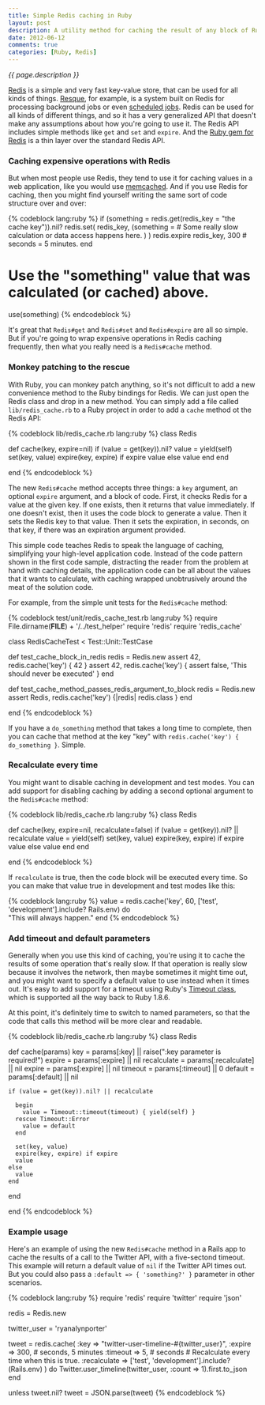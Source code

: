 ```yaml
---
title: Simple Redis caching in Ruby
layout: post
description: A utility method for caching the result of any block of Ruby code.
date: 2012-06-12
comments: true
categories: [Ruby, Redis]
---
```


_{{ page.description }}_

[Redis](http://redis.io/) is a simple and very fast key-value store, that can be used for all kinds of things. [Resque](https://github.com/defunkt/resque), for example, is a system built on Redis for
processing background jobs or even [scheduled jobs](https://github.com/bvandenbos/resque-scheduler). Redis can be used for all kinds of different things, and so it has a very generalized API that doesn't
make any assumptions about how you're going to use it. The Redis API includes simple methods like ```get``` and ```set``` and ```expire```. And the [Ruby gem for Redis](https://github.com/redis/redis-rb)
is a thin layer over the standard Redis API.

### Caching expensive operations with Redis

But when most people use Redis, they tend to use it for caching values in a web application, like you would use [memcached](http://memcached.org/). And if you use Redis for caching, then you might find yourself writing the same sort of code structure over and over:

{% codeblock lang:ruby %}
if (something = redis.get(redis_key = "the cache key")).nil?
  redis.set(
    redis_key,
    (something =
      # Some really slow calculation or data access happens here.
    )
  )
  redis.expire redis_key, 300 # seconds = 5 minutes.
end

# Use the "something" value that was calculated (or cached) above.
use(something)
{% endcodeblock %}

It's great that ```Redis#get``` and ```Redis#set``` and ```Redis#expire``` are all so simple. But if you're going to wrap expensive operations in Redis caching frequently, then what you really need is a ```Redis#cache``` method.

<!-- more -->

### Monkey patching to the rescue

With Ruby, you can monkey patch anything, so it's not difficult to add a new convenience method to
the Ruby bindings for Redis.  We can just open the Redis class and drop in a new method.  You can simply add a file called ```lib/redis_cache.rb``` to a Ruby project in order to add a ```cache``` method ot the Redis API:

{% codeblock lib/redis_cache.rb lang:ruby %}
class Redis
  
  def cache(key, expire=nil)
    if (value = get(key)).nil?
      value = yield(self)
      set(key, value)
      expire(key, expire) if expire
      value
    else
      value
    end
  end
  
end
{% endcodeblock %}

The new ```Redis#cache``` method accepts three things: a ```key``` argument, an optional ```expire```
argument, and a block of code. First, it checks Redis for a value at the given key. If one exists, then
it returns that value immediately. If one doesn't exist, then it uses the code block to generate a value.
Then it sets the Redis key to that value. Then it sets the expiration, in seconds, on that key, if there
was an expiration argument provided.

This simple code teaches Redis to speak the language of caching, simplifying your high-level
application code. Instead of the code pattern shown in the first code sample, distracting the reader
from the problem at hand with caching details, the application code can be all about the values that it
wants to calculate, with caching wrapped unobtrusively around the meat of the solution code.

For example, from the simple unit tests for the ```Redis#cache``` method:

{% codeblock test/unit/redis_cache_test.rb lang:ruby %}
require File.dirname(__FILE__) + '/../test_helper'
require 'redis'
require 'redis_cache'

class RedisCacheTest < Test::Unit::TestCase

  def test_cache_block_in_redis
    redis = Redis.new
    assert 42, redis.cache('key') { 42 }
    assert 42, redis.cache('key') { assert false,
      'This should never be executed' }
  end

  def test_cache_method_passes_redis_argument_to_block
    redis = Redis.new
    assert Redis, redis.cache('key') {|redis| redis.class }
  end

end
{% endcodeblock %}

If you have a ```do_something``` method that takes a long time to complete, then you can cache that
method at the key "key" with ```redis.cache('key') { do_something }```.  Simple.

### Recalculate every time

You might want to disable caching in development and test modes.  You can add support for disabling
caching by adding a second optional argument to the ```Redis#cache``` method:

{% codeblock lib/redis_cache.rb lang:ruby %}
class Redis
  
  def cache(key, expire=nil, recalculate=false)
    if (value = get(key)).nil? || recalculate
      value = yield(self)
      set(key, value)
      expire(key, expire) if expire
      value
    else
      value
    end
  end
  
end
{% endcodeblock %}

If ```recalculate``` is true, then the code block will be executed every time.  So you can make
that value true in development and test modes like this:

{% codeblock lang:ruby %}
value = redis.cache('key', 60,
  ['test', 'development'].include? Rails.env) do  
  "This will always happen."
end
{% endcodeblock %}

### Add timeout and default parameters

Generally when you use this kind of caching, you're using it to cache the results of some operation that's really slow.  If that operation is really slow because it involves the network, then maybe sometimes it might time out, and you might want to specify a default value to use instead when it times out.  It's easy to add support for a timeout using Ruby's [Timeout class](http://www.ruby-doc.org/stdlib-1.9.3/libdoc/timeout/rdoc/Timeout.html), which is supported all the way back to Ruby 1.8.6.

At this point, it's definitely time to switch to named parameters, so that the code that calls this method will be more clear and readable.

{% codeblock lib/redis_cache.rb lang:ruby %}
class Redis
  
  def cache(params)
    key = params[:key] || raise(":key parameter is required!")
    expire = params[:expire] || nil
    recalculate = params[:recalculate] || nil
    expire = params[:expire] || nil
    timeout = params[:timeout] || 0
    default = params[:default] || nil

    if (value = get(key)).nil? || recalculate

      begin
        value = Timeout::timeout(timeout) { yield(self) }
      rescue Timeout::Error
        value = default
      end

      set(key, value)
      expire(key, expire) if expire
      value
    else
      value
    end
  end
  
end
{% endcodeblock %}

### Example usage

Here's an example of using the new ```Redis#cache``` method in a Rails app to cache the results of a call to the Twitter API, with a five-sectond timeout.  This example will return a default value of ```nil``` if the Twitter API times out.  But you could also pass a ```:default => { 'something?' }``` parameter in other scenarios.

{% codeblock lang:ruby %}
require 'redis'
require 'twitter'
require 'json'

redis = Redis.new

twitter_user = 'ryanalynporter'

tweet = redis.cache(
    :key => "twitter-user-timeline-#{twitter_user}",
    :expire => 300, # seconds, 5 minutes
    :timeout => 5,  # seconds
    # Recalculate every time when this is true.
    :recalculate => ['test', 'development'].include?(Rails.env)
  ) do
    Twitter.user_timeline(twitter_user, :count => 1).first.to_json
  end

unless tweet.nil?
  tweet = JSON.parse(tweet)
{% endcodeblock %}
